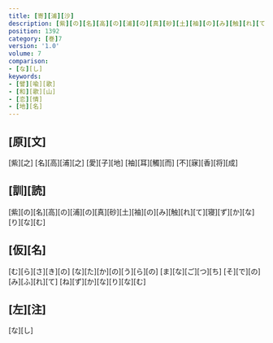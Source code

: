 ```yaml
---
title: [寄][浦][沙]
description: [紫][の][名][高][の][浦][の][真][砂][土][袖][の][み][触][れ][て][寝][ず][か][な][り][な][む]
position: 1392
category: [巻]7
version: '1.0'
volume: 7
comparison:
- [な][し]
keywords:
- [譬][喩][歌]
- [和][歌][山]
- [恋][情]
- [地][名]
---
```


## [原][文]

[紫][之] [名][高][浦][之] [愛][子][地] [袖][耳][觸][而] [不][寐][香][将][成]

## [訓][読]

[紫][の][名][高][の][浦][の][真][砂][土][袖][の][み][触][れ][て][寝][ず][か][な][り][な][む]

## [仮][名]

[む][ら][さ][き][の] [な][た][か][の][う][ら][の] [ま][な][ご][つ][ち] [そ][で][の][み][ふ][れ][て] [ね][ず][か][な][り][な][む]

## [左][注]

[な][し]
